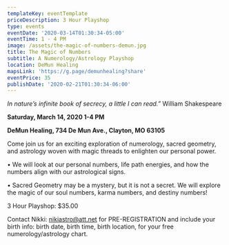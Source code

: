 ```yaml
---
templateKey: eventTemplate
priceDescription: 3 Hour Playshop
type: events
eventDate: '2020-03-14T01:30:34-05:00'
eventTime: 1 - 4 PM
image: /assets/the-magic-of-numbers-demun.jpg
title: The Magic of Numbers
subtitle: A Numerology/Astrology Playshop
location: DeMun Healing
mapsLink: 'https://g.page/demunhealing?share'
eventPrice: 35
publishDate: '2020-02-21T01:30:34-06:00'
---
```

_In nature’s infinite book of secrecy, a little I can read.”_    William Shakespeare

**Saturday, March 14, 2020   1-4 PM**

**DeMun Healing, 734 De Mun Ave., Clayton, MO 63105**

Come join us for an exciting exploration of numerology, sacred geometry, and astrology woven with magic threads to enlighten our personal power.

•	We will look at our personal numbers, life path energies, and how the numbers align with our astrological signs.

•	Sacred Geometry may be a mystery, but it is not a secret. We will explore the magic of our soul numbers, karma numbers, and destiny numbers!

3 Hour Playshop: $35.00

Contact Nikki: nikiastro@att.net for PRE-REGISTRATION and include your birth info: birth date, birth time, birth location, for your free numerology/astrology chart.

